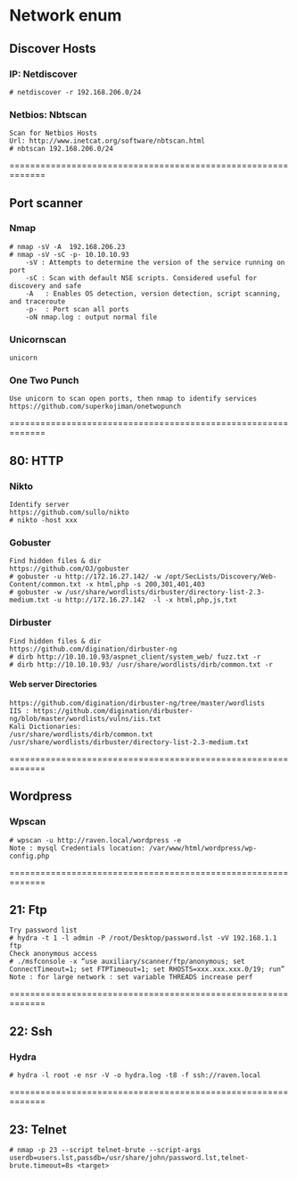 # Network enum


## Discover Hosts
### IP: Netdiscover
    # netdiscover -r 192.168.206.0/24


### Netbios: Nbtscan
    Scan for Netbios Hosts
    Url: http://www.inetcat.org/software/nbtscan.html
    # nbtscan 192.168.206.0/24




=============================================================
## Port scanner
### Nmap
    # nmap -sV -A  192.168.206.23
    # nmap -sV -sC -p- 10.10.10.93
        -sV : Attempts to determine the version of the service running on port
        -sC : Scan with default NSE scripts. Considered useful for discovery and safe
        -A   : Enables OS detection, version detection, script scanning, and traceroute
        -p-  : Port scan all ports
        -oN nmap.log : output normal file
          

### Unicornscan 
    unicorn

### One Two Punch
    Use unicorn to scan open ports, then nmap to identify services
    https://github.com/superkojiman/onetwopunch

=============================================================
## 80: HTTP

### Nikto
    Identify server
    https://github.com/sullo/nikto
    # nikto -host xxx

### Gobuster
    Find hidden files & dir
    https://github.com/OJ/gobuster
    # gobuster -u http://172.16.27.142/ -w /opt/SecLists/Discovery/Web-Content/common.txt -x html,php -s 200,301,401,403
    # gobuster -w /usr/share/wordlists/dirbuster/directory-list-2.3-medium.txt -u http://172.16.27.142  -l -x html,php,js,txt


### Dirbuster
    Find hidden files & dir
    https://github.com/digination/dirbuster-ng
    # dirb http://10.10.10.93/aspnet_client/system_web/ fuzz.txt -r
    # dirb http://10.10.10.93/ /usr/share/wordlists/dirb/common.txt -r


#### Web server Directories
    https://github.com/digination/dirbuster-ng/tree/master/wordlists
    IIS : https://github.com/digination/dirbuster-ng/blob/master/wordlists/vulns/iis.txt
    Kali Dictionaries:
    /usr/share/wordlists/dirb/common.txt
    /usr/share/wordlists/dirbuster/directory-list-2.3-medium.txt


=============================================================

## Wordpress
### Wpscan
    # wpscan -u http://raven.local/wordpress -e
    Note : mysql Credentials location: /var/www/html/wordpress/wp-config.php


=============================================================
## 21: Ftp
    Try password list
    # hydra -t 1 -l admin -P /root/Desktop/password.lst -vV 192.168.1.1 ftp
    Check anonymous access
    # ./msfconsole -x “use auxiliary/scanner/ftp/anonymous; set ConnectTimeout=1; set FTPTimeout=1; set RHOSTS=xxx.xxx.xxx.0/19; run”
    Note : for large network : set variable THREADS increase perf
    

=============================================================
## 22: Ssh
### Hydra
    # hydra -l root -e nsr -V -o hydra.log -t8 -f ssh://raven.local


=============================================================
## 23: Telnet
    # nmap -p 23 --script telnet-brute --script-args userdb=users.lst,passdb=/usr/share/john/password.lst,telnet-brute.timeout=8s <target>





